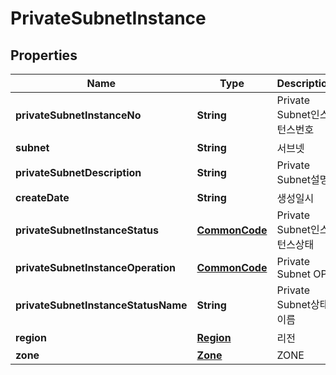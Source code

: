 
# PrivateSubnetInstance

## Properties
Name | Type | Description | Notes
------------ | ------------- | ------------- | -------------
**privateSubnetInstanceNo** | **String** | Private Subnet인스턴스번호 |  [optional]
**subnet** | **String** | 서브넷 |  [optional]
**privateSubnetDescription** | **String** | Private Subnet설명 |  [optional]
**createDate** | **String** | 생성일시 |  [optional]
**privateSubnetInstanceStatus** | [**CommonCode**](CommonCode.md) | Private Subnet인스턴스상태 |  [optional]
**privateSubnetInstanceOperation** | [**CommonCode**](CommonCode.md) | Private Subnet OP |  [optional]
**privateSubnetInstanceStatusName** | **String** | Private Subnet상태이름 |  [optional]
**region** | [**Region**](Region.md) | 리전 |  [optional]
**zone** | [**Zone**](Zone.md) | ZONE |  [optional]



